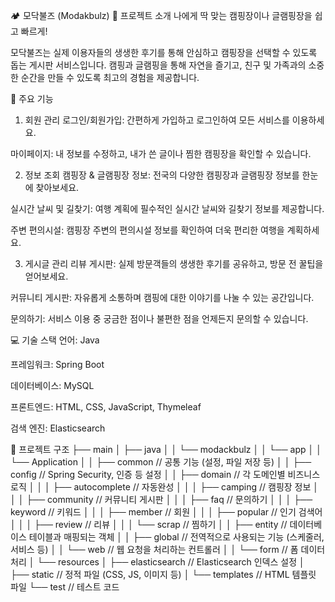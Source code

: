 🏕️ 모닥불즈 (Modakbulz)
📌 프로젝트 소개
나에게 딱 맞는 캠핑장이나 글램핑장을 쉽고 빠르게!

모닥불즈는 실제 이용자들의 생생한 후기를 통해 안심하고 캠핑장을 선택할 수 있도록 돕는 게시판 서비스입니다. 캠핑과 글램핑을 통해 자연을 즐기고, 친구 및 가족과의 소중한 순간을 만들 수 있도록 최고의 경험을 제공합니다.

🌟 주요 기능
1. 회원 관리
로그인/회원가입: 간편하게 가입하고 로그인하여 모든 서비스를 이용하세요.

마이페이지: 내 정보를 수정하고, 내가 쓴 글이나 찜한 캠핑장을 확인할 수 있습니다.

2. 정보 조회
캠핑장 & 글램핑장 정보: 전국의 다양한 캠핑장과 글램핑장 정보를 한눈에 찾아보세요.

실시간 날씨 및 길찾기: 여행 계획에 필수적인 실시간 날씨와 길찾기 정보를 제공합니다.

주변 편의시설: 캠핑장 주변의 편의시설 정보를 확인하여 더욱 편리한 여행을 계획하세요.

3. 게시글 관리
리뷰 게시판: 실제 방문객들의 생생한 후기를 공유하고, 방문 전 꿀팁을 얻어보세요.

커뮤니티 게시판: 자유롭게 소통하며 캠핑에 대한 이야기를 나눌 수 있는 공간입니다.

문의하기: 서비스 이용 중 궁금한 점이나 불편한 점을 언제든지 문의할 수 있습니다.

💻 기술 스택
언어: Java

프레임워크: Spring Boot

데이터베이스: MySQL

프론트엔드: HTML, CSS, JavaScript, Thymeleaf

검색 엔진: Elasticsearch

📂 프로젝트 구조
├── main
│   ├── java
│   │   └── modackbulz
│   │       └── app
│   │           └── Application
│   │               ├── common          // 공통 기능 (설정, 파일 저장 등)
│   │               ├── config          // Spring Security, 인증 등 설정
│   │               ├── domain          // 각 도메인별 비즈니스 로직
│   │               │   ├── autocomplete  // 자동완성
│   │               │   ├── camping       // 캠핑장 정보
│   │               │   ├── community     // 커뮤니티 게시판
│   │               │   ├── faq           // 문의하기
│   │               │   ├── keyword       // 키워드
│   │               │   ├── member        // 회원
│   │               │   ├── popular       // 인기 검색어
│   │               │   ├── review        // 리뷰
│   │               │   └── scrap         // 찜하기
│   │               ├── entity          // 데이터베이스 테이블과 매핑되는 객체
│   │               ├── global          // 전역적으로 사용되는 기능 (스케줄러, 서비스 등)
│   │               └── web             // 웹 요청을 처리하는 컨트롤러
│   │                   └── form          // 폼 데이터 처리
│   └── resources
│       ├── elasticsearch   // Elasticsearch 인덱스 설정
│       ├── static          // 정적 파일 (CSS, JS, 이미지 등)
│       └── templates       // HTML 템플릿 파일
└── test                    // 테스트 코드
